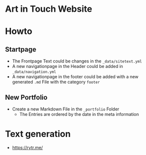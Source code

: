 # Art in Touch Website

# Howto
## Startpage
- The Frontpage Text could be changes in the `_data/sitetext.yml`
- A new navigationpage in the Header could be added in `_data/navigation.yml`
- A new navigationpage in the footer could be added with a new generated `.md` File with the category `footer`

## New Portfolio
- Create a new Markdown File in the `_portfolio` Folder
  - The Entries are ordered by the date in the meta information

# Text generation
- https://rytr.me/